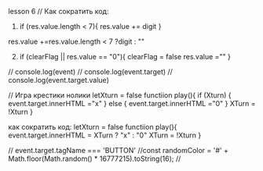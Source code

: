 lesson 6
// Как сократить код:

1. if (res.value.length < 7){
    res.value += digit
}

res.value +=res.value.length < 7 ?digit : ""

2. if (clearFlag || res.value == "0"){
    clearFlag = false
    res.value =""
}

// console.log(event)
// console.log(event.target) 
// console.log(event.target.value)


// Игра крестики нолики
letXturn = false
functiion play(){
    if (Xturn) {
        event.target.innerHTML ="x"
    }
    else {
        event.target.innerHTML ="0"
    }
    XTurn = !Xturn
}

как сократить код:
letXturn = false
functiion play(){
        event.target.innerHTML = XTurn ? "x" : "0"
        XTurn = !Xturn
}

// event.target.tagName === 'BUTTON'
//const randomColor = '#' + Math.floor(Math.random() * 16777215).toString(16);
//